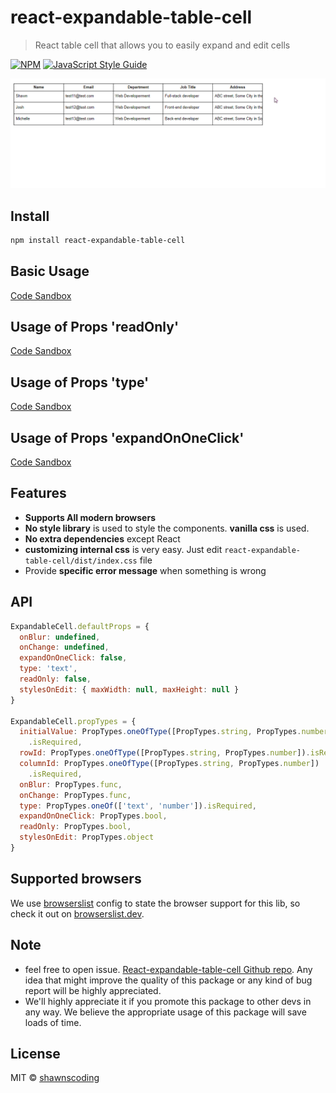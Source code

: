# react-expandable-table-cell

> React table cell that allows you to easily expand and edit cells

[![NPM](https://img.shields.io/npm/v/react-expandable-table-cell.svg)](https://www.npmjs.com/package/react-expandable-table-cell) [![JavaScript Style Guide](https://img.shields.io/badge/code_style-standard-brightgreen.svg)](https://standardjs.com)

![Expandable Cell Demo](https://github.com/shawnscoding/react-expandable-table-cell/blob/master/asssets/demo_2.gif)

## Install

```bash
npm install react-expandable-table-cell
```

## Basic Usage

[Code Sandbox](https://codesandbox.io/s/cell-basic-demo-woqxn?file=/src/Table.jsx)

## Usage of Props 'readOnly'

[Code Sandbox](https://codesandbox.io/s/cell-readonly-demo-e1xvp?file=/src/Table.jsx)

## Usage of Props 'type'

[Code Sandbox](https://codesandbox.io/s/cell-type-demo-jo1dj?file=/src/Table.jsx)

## Usage of Props 'expandOnOneClick'

[Code Sandbox](https://codesandbox.io/s/cell-expandononeclick-demo-6t06u?file=/src/Table.jsx)

## Features

- **Supports All modern browsers**
- **No style library** is used to style the components. **vanilla css** is used.
- **No extra dependencies** except React
- **customizing internal css** is very easy. Just edit `react-expandable-table-cell/dist/index.css` file
- Provide **specific error message** when something is wrong

## API

```jsx
ExpandableCell.defaultProps = {
  onBlur: undefined,
  onChange: undefined,
  expandOnOneClick: false,
  type: 'text',
  readOnly: false,
  stylesOnEdit: { maxWidth: null, maxHeight: null }
}

ExpandableCell.propTypes = {
  initialValue: PropTypes.oneOfType([PropTypes.string, PropTypes.number])
    .isRequired,
  rowId: PropTypes.oneOfType([PropTypes.string, PropTypes.number]).isRequired,
  columnId: PropTypes.oneOfType([PropTypes.string, PropTypes.number])
    .isRequired,
  onBlur: PropTypes.func,
  onChange: PropTypes.func,
  type: PropTypes.oneOf(['text', 'number']).isRequired,
  expandOnOneClick: PropTypes.bool,
  readOnly: PropTypes.bool,
  stylesOnEdit: PropTypes.object
}
```

## Supported browsers

We use [browserslist](https://github.com/browserslist/browserslist) config to state the browser support for this lib, so check it out on [browserslist.dev](https://browserslist.dev/?q=ZGVmYXVsdHM%3D).

## Note

- feel free to open issue. [React-expandable-table-cell Github repo](https://github.com/shawnscoding/react-expandable-table-cell). Any idea that might improve the quality of this package or any kind of bug report will be highly appreciated.
- We'll highly appreciate it if you promote this package to other devs in any way. We believe the appropriate usage of this package will save loads of time.

## License

MIT © [shawnscoding](https://github.com/shawnscoding/react-expandable-table-cell/blob/master/LICENSE)
